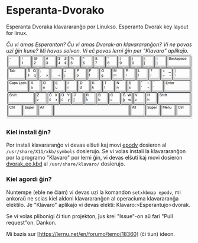 # Esperanta-Dvorako
Esperanta Dvoraka klavararanĝo por Linukso. Esperanto Dvorak key layout for linux.

*Ĉu vi amas Esperanton? Ĉu vi amas Dvorak-an klavararanĝon? Vi ne povas uzi ĝin kune? Mi havas solvon. Vi eĉ povas lerni ĝin per "Klavaro" aplikaĵo.*
![preview](view.png "Kiel ĝi aperas")
### Kiel instali ĝin?
Por instali klavararanĝo vi devas elŝuti kaj movi [epodv](epodv) dosieron al `/usr/share/X11/xkb/symbols` dosierujo. Se vi volas instali la klavararanĝon por la programo "Klavaro" por lerni ĝin, vi devas elŝuti kaj movi dosieron [dvorak_eo.kbd](dvorak_eo.kbd) al `/usr/share/klavaro/` dosierujo.

### Kiel agordi ĝin?
Nuntempe (eble ne ĉiam) vi devas uzi la komandon `setxkbmap epodv`, mi ankoraŭ ne scias kiel aldoni klavararanĝon al operaciuma klavararanĝa elektilo. Je "Klavaro" aplikaĵo vi devas elekti: Klavaro:>Esperantujo>dvorak.

Se vi volas plibonigi ĉi tiun projekton, ĵus krei "Issue"-on aŭ fari "Pull request"on. Dankon.

Mi bazis sur [https://lernu.net/en/forumo/temo/18360] (ĉi tiun) ideon. 
